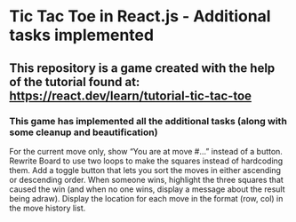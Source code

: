 # Tic Tac Toe in React.js - Additional tasks implemented

## This repository is a game created with the help of the tutorial found at: https://react.dev/learn/tutorial-tic-tac-toe

### This game has implemented all the additional tasks (along with some cleanup and beautification)
For the current move only, show “You are at move #…” instead of a button.
Rewrite Board to use two loops to make the squares instead of hardcoding them.
Add a toggle button that lets you sort the moves in either ascending or descending order.
When someone wins, highlight the three squares that caused the win (and when no one wins, display a message about the result being adraw).
Display the location for each move in the format (row, col) in the move history list.
